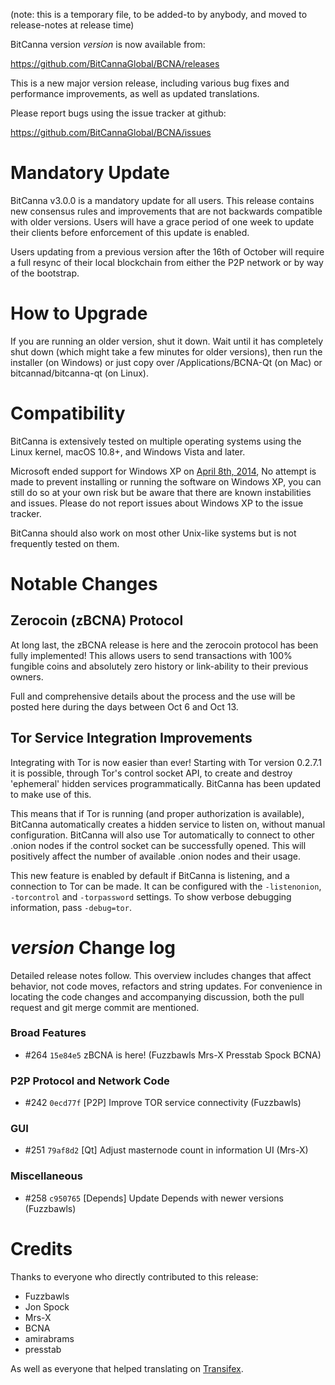 (note: this is a temporary file, to be added-to by anybody, and moved to release-notes at release time)

BitCanna version *version* is now available from:

  <https://github.com/BitCannaGlobal/BCNA/releases>

This is a new major version release, including various bug fixes and
performance improvements, as well as updated translations.

Please report bugs using the issue tracker at github:

  <https://github.com/BitCannaGlobal/BCNA/issues>

Mandatory Update
==============

BitCanna v3.0.0 is a mandatory update for all users. This release contains new consensus rules and improvements that are not backwards compatible with older versions. Users will have a grace period of one week to update their clients before enforcement of this update is enabled.

Users updating from a previous version after the 16th of October will require a full resync of their local blockchain from either the P2P network or by way of the bootstrap.

How to Upgrade
==============

If you are running an older version, shut it down. Wait until it has completely shut down (which might take a few minutes for older versions), then run the installer (on Windows) or just copy over /Applications/BCNA-Qt (on Mac) or bitcannad/bitcanna-qt (on Linux).

Compatibility
==============

BitCanna is extensively tested on multiple operating systems using
the Linux kernel, macOS 10.8+, and Windows Vista and later.

Microsoft ended support for Windows XP on [April 8th, 2014](https://www.microsoft.com/en-us/WindowsForBusiness/end-of-xp-support),
No attempt is made to prevent installing or running the software on Windows XP, you
can still do so at your own risk but be aware that there are known instabilities and issues.
Please do not report issues about Windows XP to the issue tracker.

BitCanna should also work on most other Unix-like systems but is not
frequently tested on them.

Notable Changes
===============

Zerocoin (zBCNA) Protocol
---------------------

At long last, the zBCNA release is here and the zerocoin protocol has been fully implemented! This allows users to send transactions with 100% fungible coins and absolutely zero history or link-ability to their previous owners.

Full and comprehensive details about the process and the use will be posted here during the days between Oct 6 and Oct 13.

Tor Service Integration Improvements
---------------------

Integrating with Tor is now easier than ever! Starting with Tor version 0.2.7.1 it is possible, through Tor's control socket API, to create and destroy 'ephemeral' hidden services programmatically. BitCanna has been updated to make use of this.

This means that if Tor is running (and proper authorization is available), BitCanna automatically creates a hidden service to listen on, without manual configuration. BitCanna will also use Tor automatically to connect to other .onion nodes if the control socket can be successfully opened. This will positively affect the number of available .onion nodes and their usage.

This new feature is enabled by default if BitCanna is listening, and a connection to Tor can be made. It can be configured with the `-listenonion`, `-torcontrol` and `-torpassword` settings. To show verbose debugging information, pass `-debug=tor`.

*version* Change log
=================

Detailed release notes follow. This overview includes changes that affect
behavior, not code moves, refactors and string updates. For convenience in locating
the code changes and accompanying discussion, both the pull request and
git merge commit are mentioned.

### Broad Features
- #264 `15e84e5` zBCNA is here! (Fuzzbawls Mrs-X Presstab Spock BCNA)

### P2P Protocol and Network Code
- #242 `0ecd77f` [P2P] Improve TOR service connectivity (Fuzzbawls)

### GUI
- #251 `79af8d2` [Qt] Adjust masternode count in information UI (Mrs-X)

### Miscellaneous
- #258 `c950765` [Depends] Update Depends with newer versions (Fuzzbawls)

Credits
=======

Thanks to everyone who directly contributed to this release:
- Fuzzbawls
- Jon Spock
- Mrs-X
- BCNA
- amirabrams
- presstab

As well as everyone that helped translating on [Transifex]().
